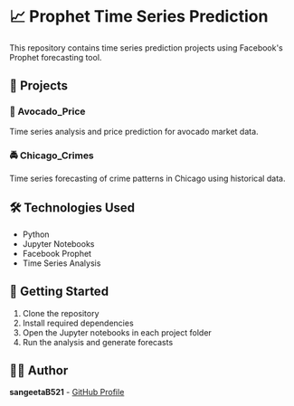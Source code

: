 # 📈 Prophet Time Series Prediction

This repository contains time series prediction projects using Facebook's Prophet forecasting tool.

## 📁 Projects

### 🥑 Avocado_Price
Time series analysis and price prediction for avocado market data.

### 🚔 Chicago_Crimes
Time series forecasting of crime patterns in Chicago using historical data.

## 🛠️ Technologies Used
- Python
- Jupyter Notebooks
- Facebook Prophet
- Time Series Analysis

## 🚀 Getting Started

1. Clone the repository
2. Install required dependencies
3. Open the Jupyter notebooks in each project folder
4. Run the analysis and generate forecasts

## 👨‍💻 Author
**sangeetaB521** - [GitHub Profile](https://github.com/sangeetaB521)
